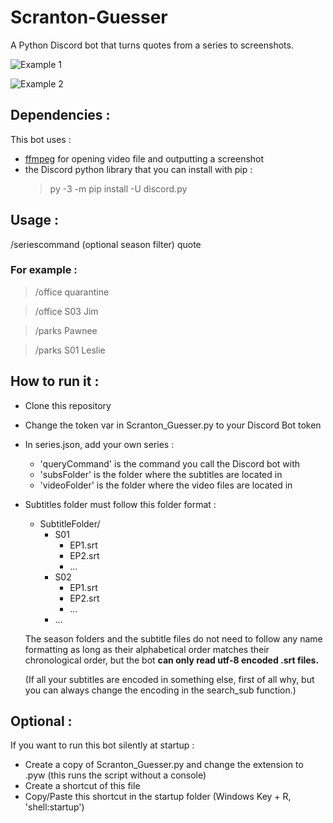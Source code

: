 # Scranton-Guesser
A Python Discord bot that turns quotes from a series to screenshots.

![Example 1](https://i.imgur.com/grUszLT.png)

![Example 2](https://i.imgur.com/xxD68a0.png)

## Dependencies :
This bot uses :
- [ffmpeg](http://ffmpeg.org/download.html) for opening video file and outputting a screenshot
- the Discord python library that you can install with pip : 
  >py -3 -m pip install -U discord.py

## Usage :
/seriescommand (optional season filter) quote

### For example :
>/office quarantine

>/office S03 Jim

>/parks Pawnee

>/parks S01 Leslie

## How to run it :
- Clone this repository
- Change the token var in Scranton_Guesser.py to your Discord Bot token
- In series.json, add your own series :
  - 'queryCommand' is the command you call the Discord bot with
  - 'subsFolder' is the folder where the subtitles are located in
  - 'videoFolder' is the folder where the video files are located in
- Subtitles folder must follow this folder format :
  - SubtitleFolder/
    - S01
      - EP1.srt
      - EP2.srt
      - ...
    - S02
      - EP1.srt
      - EP2.srt
      - ...
    - ...
    
   The season folders and the subtitle files do not need to follow any name formatting as long as their alphabetical order matches their chronological order, but the bot **can only read utf-8 encoded .srt files.** 
   
   (If all your subtitles are encoded in something else, first of all why, but you can always change the encoding in the search_sub function.)

## Optional :
If you want to run this bot silently at startup :
- Create a copy of Scranton_Guesser.py and change the extension to .pyw (this runs the script without a console)
- Create a shortcut of this file
- Copy/Paste this shortcut in the startup folder (Windows Key + R, 'shell:startup')
